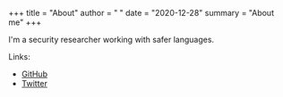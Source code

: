 +++
title = "About"
author = " "
date = "2020-12-28"
summary = "About me"
+++

I'm a security researcher working with safer languages.

Links:

* [GitHub](https://github.com/qua3k)
* [Twitter](https://twitter.com/CliffMaceyak)
